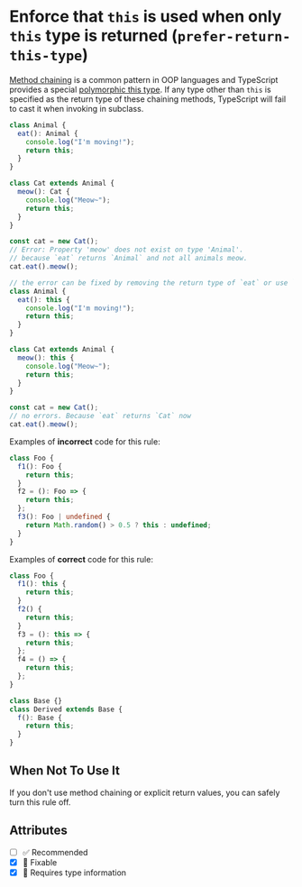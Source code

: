 # Enforce that `this` is used when only `this` type is returned (`prefer-return-this-type`)

[Method chaining](https://en.wikipedia.org/wiki/Method_chaining) is a common
pattern in OOP languages and TypeScript provides a special
[polymorphic this type](https://www.typescriptlang.org/docs/handbook/2/classes.html#this-types).
If any type other than `this` is specified as the return type of these chaining
methods, TypeScript will fail to cast it when invoking in subclass.

```ts
class Animal {
  eat(): Animal {
    console.log("I'm moving!");
    return this;
  }
}

class Cat extends Animal {
  meow(): Cat {
    console.log("Meow~");
    return this;
  }
}

const cat = new Cat();
// Error: Property 'meow' does not exist on type 'Animal'.
// because `eat` returns `Animal` and not all animals meow.
cat.eat().meow();

// the error can be fixed by removing the return type of `eat` or use `this` as the return type.
class Animal {
  eat(): this {
    console.log("I'm moving!");
    return this;
  }
}

class Cat extends Animal {
  meow(): this {
    console.log("Meow~");
    return this;
  }
}

const cat = new Cat();
// no errors. Because `eat` returns `Cat` now
cat.eat().meow();
```

Examples of **incorrect** code for this rule:

```ts
class Foo {
  f1(): Foo {
    return this;
  }
  f2 = (): Foo => {
    return this;
  };
  f3(): Foo | undefined {
    return Math.random() > 0.5 ? this : undefined;
  }
}
```

Examples of **correct** code for this rule:

```ts
class Foo {
  f1(): this {
    return this;
  }
  f2() {
    return this;
  }
  f3 = (): this => {
    return this;
  };
  f4 = () => {
    return this;
  };
}

class Base {}
class Derived extends Base {
  f(): Base {
    return this;
  }
}
```

## When Not To Use It

If you don't use method chaining or explicit return values, you can safely turn
this rule off.

## Attributes

- [ ] ✅ Recommended
- [x] 🔧 Fixable
- [x] 💭 Requires type information
